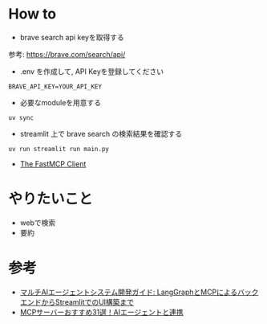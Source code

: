 # How to

- brave search api keyを取得する

参考: https://brave.com/search/api/

- .env を作成して, API Keyを登録してください

```
BRAVE_API_KEY=YOUR_API_KEY
```

- 必要なmoduleを用意する

```
uv sync
```

- streamlit 上で brave search の検索結果を確認する

```
uv run streamlit run main.py
```

- [The FastMCP Client](https://gofastmcp.com/clients/client#the-fastmcp-client)


# やりたいこと

- webで検索
- 要約

# 参考

- [マルチAIエージェントシステム開発ガイド: LangGraphとMCPによるバックエンドからStreamlitでのUI構築まで](https://zenn.dev/hiratsukaaa682/articles/d03653b8ed6fa3)
- [MCPサーバーおすすめ31選！AIエージェントと連携](https://miralab.co.jp/media/mcp_recommended_servers_ai_agents/#index_id12)
